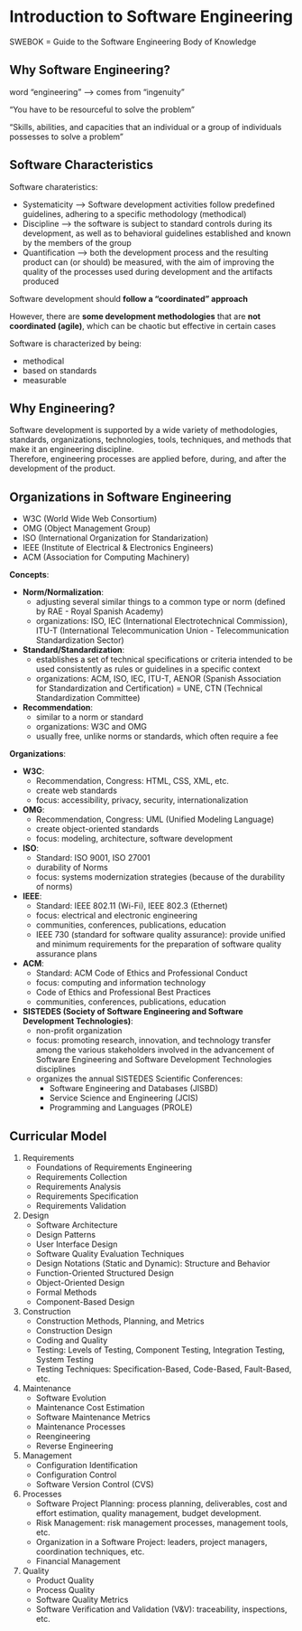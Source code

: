 # Introduction to Software Engineering

SWEBOK = Guide to the Software Engineering Body of Knowledge

## Why Software Engineering?
word “engineering” --> comes from “ingenuity”

“You have to be resourceful to solve the problem”

“Skills, abilities, and capacities that an individual or a group of individuals possesses to solve a problem”

## Software Characteristics
Software charateristics:
- Systematicity --> Software development activities follow predefined guidelines, adhering to a specific methodology (methodical)
- Discipline --> the software is subject to standard controls during its development, as well as to behavioral guidelines established and known by the members of the group
- Quantification --> both the development process and the resulting product can (or should) be measured, with the aim of improving the quality of the processes used during development and the artifacts produced

Software development should **follow a “coordinated” approach**

However, there are **some development methodologies** that are **not coordinated (agile)**, which can be chaotic but effective in certain cases

Software is characterized by being:
- methodical
- based on standards
- measurable

## Why Engineering?
Software development is supported by a wide variety of methodologies, standards, organizations, technologies, tools, techniques, and methods that make it an engineering discipline.  
Therefore, engineering processes are applied before, during, and after the development of the product.

## Organizations in Software Engineering
- W3C (World Wide Web Consortium)
- OMG (Object Management Group)
- ISO (International Organization for Standarization)
- IEEE (Institute of Electrical & Electronics Engineers)
- ACM (Association for Computing Machinery)

**Concepts**:
- **Norm/Normalization**:
    - adjusting several similar things to a common type or norm (defined by RAE - Royal Spanish Academy)
    - organizations: ISO, IEC (International Electrotechnical Commission), ITU-T (International Telecommunication Union - Telecommunication Standardization Sector)
- **Standard/Standardization**:
    - establishes a set of technical specifications or criteria intended to be used consistently as rules or guidelines in a specific context
    - organizations: ACM, ISO, IEC, ITU-T, AENOR (Spanish Association for Standardization and Certification) = UNE, CTN (Technical Standardization Committee)
- **Recommendation**:
    - similar to a norm or standard
    - organizations: W3C and OMG
    - usually free, unlike norms or standards, which often require a fee

**Organizations**:
- **W3C**:
    - Recommendation, Congress: HTML, CSS, XML, etc.
    - create web standards
    - focus: accessibility, privacy, security, internationalization
- **OMG**:
    - Recommendation, Congress: UML (Unified Modeling Language)
    - create object-oriented standards
    - focus: modeling, architecture, software development
- **ISO**:
    - Standard: ISO 9001, ISO 27001
    - durability of Norms
    - focus: systems modernization strategies (because of the durability of norms)
- **IEEE**:
    - Standard: IEEE 802.11 (Wi-Fi), IEEE 802.3 (Ethernet)
    - focus: electrical and electronic engineering
    - communities, conferences, publications, education
    - IEEE 730 (standard for software quality assurance): provide unified and minimum requirements for the preparation of software quality assurance plans
- **ACM**:
    - Standard: ACM Code of Ethics and Professional Conduct
    - focus: computing and information technology
    - Code of Ethics and Professional Best Practices
    - communities, conferences, publications, education
- **SISTEDES (Society of Software Engineering and Software Development Technologies)**:
    - non-profit organization
    - focus: promoting research, innovation, and technology transfer among the various stakeholders involved in the advancement of Software Engineering and Software Development Technologies disciplines
    - organizes the annual SISTEDES Scientific Conferences:
        - Software Engineering and Databases (JISBD)
        - Service Science and Engineering (JCIS)
        - Programming and Languages (PROLE)

## Curricular Model
1.	Requirements
    -	Foundations of Requirements Engineering
	-	Requirements Collection
	-	Requirements Analysis
	-	Requirements Specification
	-	Requirements Validation
2.	Design
    -	Software Architecture
	-	Design Patterns
	-	User Interface Design
	-	Software Quality Evaluation Techniques
	-	Design Notations (Static and Dynamic): Structure and Behavior
	-	Function-Oriented Structured Design
	-	Object-Oriented Design
	-	Formal Methods
	-	Component-Based Design
3.	Construction
	-	Construction Methods, Planning, and Metrics
	-	Construction Design
	-	Coding and Quality
	-	Testing: Levels of Testing, Component Testing, Integration Testing, System Testing
	-	Testing Techniques: Specification-Based, Code-Based, Fault-Based, etc.
4.	Maintenance
	-	Software Evolution
	-	Maintenance Cost Estimation
	-	Software Maintenance Metrics
	-	Maintenance Processes
	-	Reengineering
	-	Reverse Engineering
5.	Management
	-	Configuration Identification
	-	Configuration Control
	-	Software Version Control (CVS)
6.	Processes
	-	Software Project Planning: process planning, deliverables, cost and effort estimation, quality management, budget development.
	-	Risk Management: risk management processes, management tools, etc.
	-	Organization in a Software Project: leaders, project managers, coordination techniques, etc.
	-	Financial Management
7.	Quality
	-	Product Quality
	-	Process Quality
	-	Software Quality Metrics
	-	Software Verification and Validation (V&V): traceability, inspections, etc.